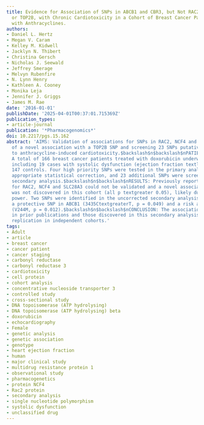 ```yaml
---
title: Evidence for Association of SNPs in ABCB1 and CBR3, but Not RAC2, NCF4, SLC28A3
  or TOP2B, with Chronic Cardiotoxicity in a Cohort of Breast Cancer Patients Treated
  with Anthracyclines.
authors:
- Daniel L. Hertz
- Megan V. Caram
- Kelley M. Kidwell
- Jacklyn N. Thibert
- Christina Gersch
- Nicholas J. Seewald
- Jeffrey Smerage
- Melvyn Rubenfire
- N. Lynn Henry
- Kathleen A. Cooney
- Monika Leja
- Jennifer J. Griggs
- James M. Rae
date: '2016-01-01'
publishDate: '2025-04-01T00:37:01.715369Z'
publication_types:
- article-journal
publication: '*Pharmacogenomics*'
doi: 10.2217/pgs.15.162
abstract: 'AIMS: Validation of associations for SNPs in RAC2, NCF4 and SLC28A3, identification
  of a novel association with a TOP2B SNP and screening 23 SNPs putatively relevant
  to anthracycline-induced cardiotoxicity.$backslash$n$backslash$nPATIENTS & METHODS:
  A total of 166 breast cancer patients treated with doxorubicin underwent echocardiogram,
  including 19 cases with systolic dysfunction (ejection fraction textless55%) and
  147 controls. Four high priority SNPs were tested in the primary analysis, with
  appropriate statistical correction, and 23 additional SNPs were screened in an uncorrected
  secondary analysis.$backslash$n$backslash$nRESULTS: Previously reported associations
  for RAC2, NCF4 and SLC28A3 could not be validated and a novel association with TOP2B
  was not discovered in this cohort (all p textgreater 0.05), likely due to inadequate
  power. Two SNPs were identified in the uncorrected secondary analysis including
  a protective SNP in ABCB1 (3435CtextgreaterT, p = 0.049) and a risk allele in CBR3
  (V244M, p = 0.012).$backslash$n$backslash$nCONCLUSION: The associations reported
  in prior publications and those discovered in this secondary analysis require further
  replication in independent cohorts.'
tags:
- Adult
- article
- breast cancer
- cancer patient
- cancer staging
- carbonyl reductase
- carbonyl reductase 3
- cardiotoxicity
- cell protein
- cohort analysis
- concentrative nucleoside transporter 3
- controlled study
- cross-sectional study
- DNA topoisomerase (ATP hydrolysing)
- DNA topoisomerase (ATP hydrolysing) beta
- doxorubicin
- echocardiography
- Female
- genetic analysis
- genetic association
- genotype
- heart ejection fraction
- human
- major clinical study
- multidrug resistance protein 1
- observational study
- pharmacogenetics
- protein NCF4
- Rac2 protein
- secondary analysis
- single nucleotide polymorphism
- systolic dysfunction
- unclassified drug
---
```

